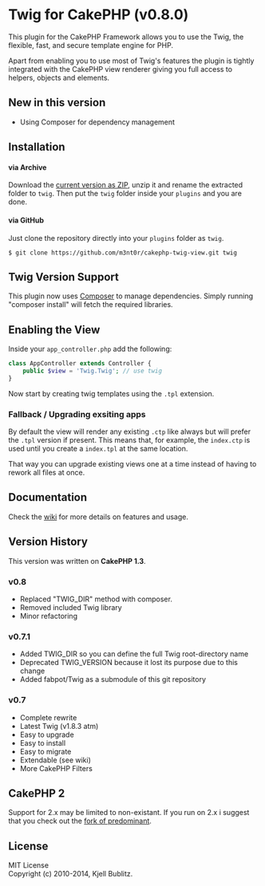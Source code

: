 # Twig for CakePHP (v0.8.0)

This plugin for the CakePHP Framework allows you to use the Twig, the flexible, fast, and secure
template engine for PHP.

Apart from enabling you to use most of Twig's features the plugin is tightly integrated with 
the CakePHP view renderer giving you full access to helpers, objects and elements.

## New in this version

- Using Composer for dependency management

## Installation

#### via Archive

Download the [current version as ZIP](https://github.com/m3nt0r/cakephp-twig-view/zipball/master), unzip it and rename the extracted folder to `twig`. Then put the `twig` folder inside your `plugins` and you are done.

#### via GitHub

Just clone the repository directly into your `plugins` folder as `twig`.

    $ git clone https://github.com/m3nt0r/cakephp-twig-view.git twig

## Twig Version Support

This plugin now uses [Composer](https://getcomposer.org/) to manage dependencies. 
Simply running "composer install" will fetch the required libraries.

## Enabling the View

Inside your ```app_controller.php``` add the following:

```php
class AppController extends Controller {
    public $view = 'Twig.Twig'; // use twig
}
```

Now start by creating twig templates using the `.tpl` extension. 

### Fallback / Upgrading exsiting apps

By default the view will render any existing `.ctp` like always but 
will prefer the `.tpl` version if present. This means that, for example, 
the `index.ctp` is used until you create a `index.tpl` at the same location. 

That way you can upgrade existing views one at a time instead of having 
to rework all files at once.
 
## Documentation

Check the [wiki](https://github.com/m3nt0r/cakephp-twig-view/wiki) for more details on features and usage.

## Version History

This version was written on **CakePHP 1.3**. 

### v0.8

- Replaced "TWIG_DIR" method with composer. 
- Removed included Twig library
- Minor refactoring

### v0.7.1

- Added TWIG_DIR so you can define the full Twig root-directory name
- Deprecated TWIG_VERSION because it lost its purpose due to this change
- Added fabpot/Twig as a submodule of this git repository

### v0.7

- Complete rewrite
- Latest Twig (v1.8.3 atm)
- Easy to upgrade
- Easy to install
- Easy to migrate
- Extendable (see wiki)
- More CakePHP Filters

## CakePHP 2

Support for 2.x may be limited to non-existant. 
If you run on 2.x i suggest that you check out the [fork of predominant](https://github.com/predominant/TwigView).

## License

MIT License  
Copyright (c) 2010-2014, Kjell Bublitz.
